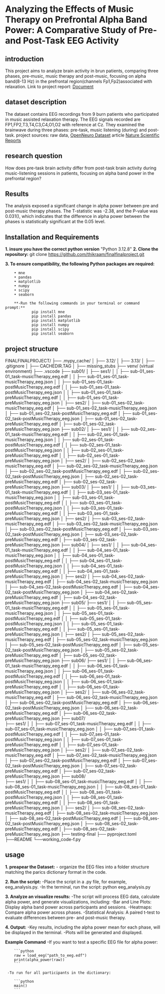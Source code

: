 # Analyzing the Effects of Music Therapy on Prefrontal Alpha Band Power: A Comparative Study of Pre- and Post-Task EEG Activity

## introduction

 This project aims to analyze brain activity in brun patients, comparing three phases, pre-music, music therapy and post-music, focusing on alpha band(8-13 Hz) in the prefrontal region(channels Fp1,Fp2)associated with relaxation.
 Link to project report: [Document](https://docs.google.com/document/d/1OiuVH0cCUNCZ87sU4yiWL3F3qq7HtI8Oq92h5-Gz_1g/edit?usp=sharing)

## dataset description

 The dataset contains EEG recordings from 9 burn patients who participated in
music assisted relaxation therapy. The EEG signals recorded are
FP1,FP2,T3,T4,C3,C4,O1,O2 with reference at Cz.
They examined the brainwave during three phases: pre-task, music listening (during) and
post-task.
project sources:
raw data, [OpenNeuro Dataset](https://openneuro.org/datasets/ds004840/versions/1.0.1)
article [Nature Scientific Reports](https://www.nature.com/articles/s41598-024-73211-3)

## research question

How does pre-task brain activity differ from post-task brain activity
during music-listening sessions in patients, focusing on alpha band power in the prefrontal region?

## Results

The analysis exposed a significant change in alpha power between pre and post-music therapy phases. The T-statistic was -2.38, and the P-value was 0.031(), which indicates that the difference in alpha power between the phases is statistically significant at the 0.05 level.

## Installation and Requirements

**1. insure you have the correct python version**
         "Python 3.12.8"
**2. Clone the repository:**
          git clone <https://github.com/thikraam/finalfinalproject.git>

**3. To ensure compatibility, the following Python packages are required:**  

        • mne
        • pandas
        • matplotlib
        • numpy
        • scipy
        • seaborn
    
        **-Run the following commands in your terminal or command prompt:**
                pip install mne  
                pip install pandas  
                pip install matplotlib  
                pip install numpy  
                pip install scipy  
                pip install seaborn

## project structure

FINALFINALPROJECT/
        ├── .mypy_cache/
        │   ├── 3.12/
        │   ├── 3.13/
        │    ├── .gitignore
        │    ├── CACHEDIR.TAG
        │    ├── missing_stubs
        ├── venv/ (virtual environment)
        ├── .vscode
        ├── sub01/
        │   ├── ses1/
        │   │   ├── sub-01_ses-01_task-musicTherapy_eeg.edf
        │   │   ├── sub-01_ses-01_task-musicTherapy_eeg.json
        │   │   ├── sub-01_ses-01_task-postMusicTherapy_eeg.edf
        │   │   ├── sub-01_ses-01_task-postMusicTherapy_eeg.json
        │   │   ├── sub-01_ses-01_task-preMusicTherapy_eeg.edf
        │   │   ├── sub-01_ses-01_task-preMusicTherapy_eeg.json
        │   ├── ses2/
        │       ├── sub-01_ses-02_task-musicTherapy_eeg.edf
        │       ├── sub-01_ses-02_task-musicTherapy_eeg.json
        │       ├── sub-01_ses-02_task-postMusicTherapy_eeg.edf
        │       ├── sub-01_ses-02_task-postMusicTherapy_eeg.json
        │       ├── sub-01_ses-02_task-preMusicTherapy_eeg.edf
        │       ├── sub-01_ses-02_task-preMusicTherapy_eeg.json
        ├── sub02/
        │   ├── ses1/
        │   │   ├── sub-02_ses-01_task-musicTherapy_eeg.edf
        │   │   ├── sub-02_ses-01_task-musicTherapy_eeg.json
        │   │   ├── sub-02_ses-01_task-postMusicTherapy_eeg.edf
        │   │   ├── sub-02_ses-01_task-postMusicTherapy_eeg.json
        │   │   ├── sub-02_ses-01_task-preMusicTherapy_eeg.edf
        │   │   ├── sub-02_ses-01_task-preMusicTherapy_eeg.json
        │   ├── ses2/
        │       ├── sub-02_ses-02_task-musicTherapy_eeg.edf
        │       ├── sub-02_ses-02_task-musicTherapy_eeg.json
        │       ├── sub-02_ses-02_task-postMusicTherapy_eeg.edf
        │       ├── sub-02_ses-02_task-postMusicTherapy_eeg.json
        │       ├── sub-02_ses-02_task-preMusicTherapy_eeg.edf
        │       ├── sub-02_ses-02_task-preMusicTherapy_eeg.json
        ├── sub03/
        │   ├── ses1/
        │   │   ├── sub-03_ses-01_task-musicTherapy_eeg.edf
        │   │   ├── sub-03_ses-01_task-musicTherapy_eeg.json
        │   │   ├── sub-03_ses-01_task-postMusicTherapy_eeg.edf
        │   │   ├── sub-03_ses-01_task-postMusicTherapy_eeg.json
        │   │   ├── sub-03_ses-01_task-preMusicTherapy_eeg.edf
        │   │   ├── sub-03_ses-01_task-preMusicTherapy_eeg.json
        │   ├── ses2/
        │       ├── sub-03_ses-02_task-musicTherapy_eeg.edf
        │       ├── sub-03_ses-02_task-musicTherapy_eeg.json
        │       ├── sub-03_ses-02_task-postMusicTherapy_eeg.edf
        │       ├── sub-03_ses-02_task-postMusicTherapy_eeg.json
        │       ├── sub-03_ses-02_task-preMusicTherapy_eeg.edf
        │       ├── sub-03_ses-02_task-preMusicTherapy_eeg.json
        ├── sub04/
        │   ├── ses1/
        │   │   ├── sub-04_ses-01_task-musicTherapy_eeg.edf
        │   │   ├── sub-04_ses-01_task-musicTherapy_eeg.json
        │   │   ├── sub-04_ses-01_task-postMusicTherapy_eeg.edf
        │   │   ├── sub-04_ses-01_task-postMusicTherapy_eeg.json
        │   │   ├── sub-04_ses-01_task-preMusicTherapy_eeg.edf
        │   │   ├── sub-04_ses-01_task-preMusicTherapy_eeg.json
        │   ├── ses2/
        │       ├── sub-04_ses-02_task-musicTherapy_eeg.edf
        │       ├── sub-04_ses-02_task-musicTherapy_eeg.json
        │       ├── sub-04_ses-02_task-postMusicTherapy_eeg.edf
        │       ├── sub-04_ses-02_task-postMusicTherapy_eeg.json
        │       ├── sub-04_ses-02_task-preMusicTherapy_eeg.edf
        │       ├── sub-04_ses-02_task-preMusicTherapy_eeg.json
        ├── sub05/
        ├── ses1/
        │   │   ├── sub-05_ses-01_task-musicTherapy_eeg.edf
        │   │   ├── sub-05_ses-01_task-musicTherapy_eeg.json
        │   │   ├── sub-05_ses-01_task-postMusicTherapy_eeg.edf
        │   │   ├── sub-05_ses-01_task-postMusicTherapy_eeg.json
        │   │   ├── sub-05_ses-01_task-preMusicTherapy_eeg.edf
        │   │   ├── sub-05_ses-01_task-preMusicTherapy_eeg.json
        │   ├── ses2/
        │       ├── sub-05_ses-02_task-musicTherapy_eeg.edf
        │       ├── sub-05_ses-02_task-musicTherapy_eeg.json
        │       ├── sub-05_ses-02_task-postMusicTherapy_eeg.edf
        │       ├── sub-05_ses-02_task-postMusicTherapy_eeg.json
        │       ├── sub-05_ses-02_task-preMusicTherapy_eeg.edf
        │       ├── sub-05_ses-02_task-preMusicTherapy_eeg.json
        ├── sub06/
        ├── ses1/
        │   │   ├── sub-06_ses-01_task-musicTherapy_eeg.edf
        │   │   ├── sub-06_ses-01_task-musicTherapy_eeg.json
        │   │   ├── sub-06_ses-01_task-postMusicTherapy_eeg.edf
        │   │   ├── sub-06_ses-01_task-postMusicTherapy_eeg.json
        │   │   ├── sub-06_ses-01_task-preMusicTherapy_eeg.edf
        │   │   ├── sub-06_ses-01_task-preMusicTherapy_eeg.json
        │   ├── ses2/
        │       ├── sub-06_ses-02_task-musicTherapy_eeg.edf
        │       ├── sub-06_ses-02_task-musicTherapy_eeg.json
        │       ├── sub-06_ses-02_task-postMusicTherapy_eeg.edf
        │       ├── sub-06_ses-02_task-postMusicTherapy_eeg.json
        │       ├── sub-06_ses-02_task-preMusicTherapy_eeg.edf
        │       ├── sub-06_ses-02_task-preMusicTherapy_eeg.json
        ├── sub07/  
        ├── ses1/
        │   │   ├── sub-07_ses-01_task-musicTherapy_eeg.edf
        │   │   ├── sub-07_ses-01_task-musicTherapy_eeg.json
        │   │   ├── sub-07_ses-01_task-postMusicTherapy_eeg.edf
        │   │   ├── sub-07_ses-01_task-postMusicTherapy_eeg.json
        │   │   ├── sub-07_ses-01_task-preMusicTherapy_eeg.edf
        │   │   ├── sub-07_ses-01_task-preMusicTherapy_eeg.json
        │   ├── ses2/
        │       ├── sub-07_ses-02_task-musicTherapy_eeg.edf
        │       ├── sub-07_ses-02_task-musicTherapy_eeg.json
        │       ├── sub-07_ses-02_task-postMusicTherapy_eeg.edf
        │       ├── sub-07_ses-02_task-postMusicTherapy_eeg.json
        │       ├── sub-07_ses-02_task-preMusicTherapy_eeg.edf
        │       ├── sub-07_ses-02_task-preMusicTherapy_eeg.json
        ├── sub08/  
        ├── ses1/
        │   │   ├── sub-08_ses-01_task-musicTherapy_eeg.edf
        │   │   ├── sub-08_ses-01_task-musicTherapy_eeg.json
        │   │   ├── sub-08_ses-01_task-postMusicTherapy_eeg.edf
        │   │   ├── sub-08_ses-01_task-postMusicTherapy_eeg.json
        │   │   ├── sub-08_ses-01_task-preMusicTherapy_eeg.edf
        │   │   ├── sub-08_ses-01_task-preMusicTherapy_eeg.json
        │   ├── ses2/
        │       ├── sub-08_ses-02_task-musicTherapy_eeg.edf
        │       ├── sub-08_ses-02_task-musicTherapy_eeg.json
        │       ├── sub-08_ses-02_task-postMusicTherapy_eeg.edf
        │       ├── sub-08_ses-02_task-postMusicTherapy_eeg.json
        │       ├── sub-08_ses-02_task-preMusicTherapy_eeg.edf
        │       ├── sub-08_ses-02_task-preMusicTherapy_eeg.json
        ├── testing-final
        ├── pyproject.toml
        ├──README
        └──working_code-f.py

## usage

**1. preapear the Dataset:**
         - organize the EEG files into a folder structure matching the parics dictionary format in the code.

**2. Run the script:**
            -Place the script in a .py file, for example, eeg_analysis.py.
            -In the terminal, run the script:
            python eeg_analysis.py

**3. Analyze an visualize results:**
        -The script will process EEG data, calculate alpha power, and generate visualizations, including:
            -Bar and Line Plots: Display alpha band power across participants and sessions.
            -Heatmaps: Compare alpha power across phases.
            -Statistical Analysis: A paired t-test to evaluate differences between pre- and post-music therapy.

**4. Output:**
        -Key results, including the alpha power mean for each phase, will be displayed in the terminal.
        -Plots will be generated and displayed.

**Example Command**
        -If you want to test a specific EEG file for alpha power:

        ```python
        raw = load_eeg("path_to_eeg.edf")
        print(alpha_power(raw))
        ```

     -To run for all participants in the dictionary:

        ```python
        main()
        ```
